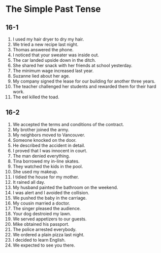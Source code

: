 # The Simple Past Tense

## 16-1

1. I used my hair dryer to dry my hair.
1. We tried a new recipe last night.
1. Thomas answered the phone.
1. I noticed that your sweater was inside out.
1. The car landed upside down in the ditch.
1. She shared her snack with her friends at school yesterday.
1. The minimum wage increased last year.
1. Suzanne lied about her age.
1. My company signed the lease for our building for another three years.
1. The teacher challenged her students and rewarded them for their hard work.
1. The eel killed the toad.

## 16-2

1. We accepted the terms and conditions of the contract.
1. My brother joined the army.
1. My neighbors moved to Vancouver.
1. Someone knocked on the door.
1. He described the accident in detail.
1. I proved that I was innocent in court.
1. The man denied everything.
1. Tina borrowed my in-line skates.
1. They watched the kids in the pool.
1. She used my makeup.
1. I tidied the house for my mother.
1. It rained all day.
1. My husband painted the bathroom on the weekend.
1. I was alert and I avoided the collision.
1. We pushed the baby in the carriage.
1. My cousin married a doctor.
1. The singer pleased the audience.
1. Your dog destroied my lawn.
1. We served appetizers to our guests.
1. Mike obtained his passport.
1. The police arrested everybody.
1. We ordered a plain pizza last night.
1. I decided to learn English.
1. We expected to see you there.
